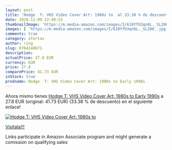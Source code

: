 ```yaml
---
layout: post
title: 'Hodge  T: VHS Video Cover Art: 1980s to  al 33.38 % de descuento'
date: 2020-11-09 22:49:53
thumbnailImage: 'https://m.media-amazon.com/images/I/618YfU3qn6L._SL200_.jpg'
images: [ 'https://m.media-amazon.com/images/I/618YfU3qn6L._SL200_.jpg' ]
comments: true
category: ofertas
author: ring
slug: 0764348671
description:
actualPrice: 27.8 EUR
currency: EUR
price: 27.8
comparePrice: 41.73 EUR
inStock: true
prodname: Hodge  T: VHS Video Cover Art: 1980s to Early 1990s
---
```


Ahora mismo tienes [Hodge  T: VHS Video Cover Art: 1980s to Early 1990s](https://www.amazon.es/dp/0764348671/?tag=tolees-21) a 27.8 EUR (original: 41.73 EUR) (33.38 %  de descuento) en el siguiente enlace!

[![Hodge  T: VHS Video Cover Art: 1980s to ](https://m.media-amazon.com/images/I/618YfU3qn6L._SL200_.jpg)](https://www.amazon.es/dp/0764348671/?tag=tolees-21)

[Visítala!!!](https://www.amazon.es/dp/0764348671/?tag=tolees-21)

Links participate in Amazon Associate program and might generate a comission on qualifying sales

